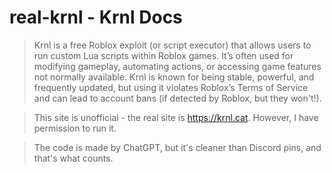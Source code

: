 # real-krnl - Krnl Docs
> Krnl is a free Roblox exploit (or script executor) that allows users to run custom Lua scripts within Roblox games. It’s often used for modifying gameplay, automating actions, or accessing game features not normally available. Krnl is known for being stable, powerful, and frequently updated, but using it violates Roblox’s Terms of Service and can lead to account bans (if detected by Roblox, but they won't!).

>This site is unofficial - the real site is https://krnl.cat. However, I have permission to run it.

>The code is made by ChatGPT, but it's cleaner than Discord pins, and that's what counts.
